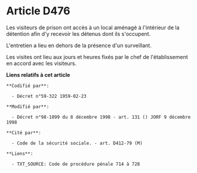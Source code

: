 # Article D476

Les visiteurs de prison ont accès à un local aménagé à l'intérieur de la détention afin d'y recevoir les détenus dont ils
s'occupent.

L'entretien a lieu en dehors de la présence d'un surveillant.

Les visites ont lieu aux jours et heures fixés par le chef de l'établissement en accord avec les visiteurs.

**Liens relatifs à cet article**

	**Codifié par**:

	  - Décret n°59-322 1959-02-23

	**Modifié par**:

	  - Décret n°98-1099 du 8 décembre 1998 - art. 131 () JORF 9 décembre 1998

	**Cité par**:

	  - Code de la sécurité sociale. - art. D412-79 (M)

	**Liens**:

	  - TXT_SOURCE: Code de procédure pénale 714 à 728
